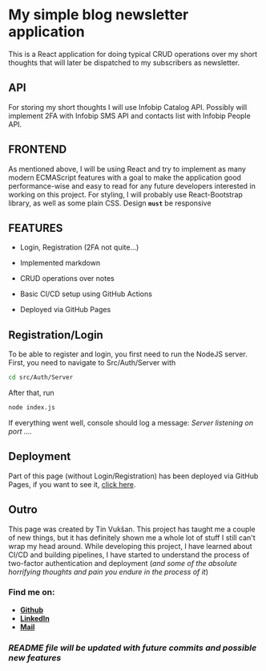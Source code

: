 # My simple blog newsletter application

This is a React application for doing typical CRUD operations over my short thoughts
that will later be dispatched to my subscribers as newsletter.

## API

For storing my short thoughts I will use Infobip Catalog API.
Possibly will implement 2FA with Infobip SMS API and contacts list with Infobip People API.

## FRONTEND

As mentioned above, I will be using React and try to implement as many modern ECMAScript features
with a goal to make the application good performance-wise and easy to read for any future developers
interested in working on this project.
For styling, I will probably use React-Bootstrap library, as well as some plain CSS.
Design **`must`** be responsive

## FEATURES

* Login, Registration (2FA not quite...)

* Implemented markdown

* CRUD operations over notes

* Basic CI/CD setup using GitHub Actions

* Deployed via GitHub Pages

## Registration/Login

To be able to register and login, you first need to run the NodeJS server.
First, you need to navigate to Src/Auth/Server with

```bash
cd src/Auth/Server
```

After that, run

```bash
node index.js
```

If everything went well, console should log a message: *Server listening on port ....*

## Deployment

Part of this page (without Login/Registration) has been deployed via GitHub Pages,
if you want to see it, [click here](https://tinvuksan.github.io/blog-newsletter/).

## Outro

This page was created by Tin Vukšan. This project has taught me a couple of new things,
but it has definitely shown me a whole lot of stuff I still can't wrap my head around.
While developing this project, I have learned about CI/CD and building pipelines, I have started to
understand the process of two-factor authentication and deployment (*and some of the absolute horrifying thoughts and
pain you endure in the process of it*)

### Find me on:

* **[Github](https://github.com/TinVuksan/)**
* **[LinkedIn](https://www.linkedin.com/in/tin-vuksan-/)**
* **[Mail](tin.vuksan@vuv.hr)**

### *README file will be updated with future commits and possible new features*

